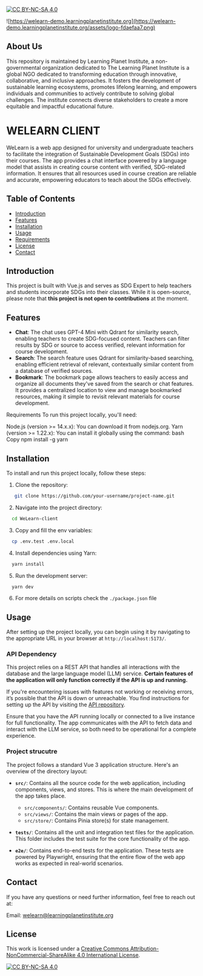 [![CC BY-NC-SA 4.0][cc-by-nc-sa-shield]][cc-by-nc-sa]


![https://welearn-demo.learningplanetinstitute.org](https://welearn-demo.learningplanetinstitute.org/assets/logo-fdaefaa7.png)

## About Us

This repository is maintained by Learning Planet Institute, a non-governmental organization dedicated to The Learning Planet Institute is a global NGO dedicated to transforming education through innovative, collaborative, and inclusive approaches. It fosters the development of sustainable learning ecosystems, promotes lifelong learning, and empowers individuals and communities to actively contribute to solving global challenges. The institute connects diverse stakeholders to create a more equitable and impactful educational future.

# WELEARN CLIENT

WeLearn is a web app designed for university and undergraduate teachers to facilitate the integration of Sustainable Development Goals (SDGs) into their courses. The app provides a chat interface powered by a language model that assists in creating course content with verified, SDG-related information. It ensures that all resources used in course creation are reliable and accurate, empowering educators to teach about the SDGs effectively.

## Table of Contents

- [Introduction](#introduction)
- [Features](#features)
- [Installation](#installation)
- [Usage](#usage)
- [Requirements](#requirements)
- [License](#license)
- [Contact](#contact)

## Introduction

This project is built with Vue.js and serves as SDG Expert to help teachers and students incorporate SDGs into their classes. While it is open-source, please note that **this project is not open to contributions** at the moment.

## Features

- **Chat**: The chat uses GPT-4 Mini with Qdrant for similarity search, enabling teachers to create SDG-focused content. Teachers can filter results by SDG or source to access verified, relevant information for course development.
- **Search**: The search feature uses Qdrant for similarity-based searching, enabling efficient retrieval of relevant, contextually similar content from a database of verified sources.
- **Bookmark**: The bookmark page allows teachers to easily access and organize all documents they've saved from the search or chat features. It provides a centralized location to view and manage bookmarked resources, making it simple to revisit relevant materials for course development.

Requirements
To run this project locally, you'll need:

Node.js (version >= 14.x.x): You can download it from nodejs.org.
Yarn (version >= 1.22.x): You can install it globally using the command:
bash
Copy
npm install -g yarn

## Installation

To install and run this project locally, follow these steps:

1. Clone the repository:

```bash
   git clone https://github.com/your-username/project-name.git
```

2. Navigate into the project directory:

```bash
  cd WeLearn-client
```

3. Copy and fill the env variables:

```bash
  cp .env.test .env.local
```

4. Install dependencies using Yarn:

```bash
  yarn install
```

5. Run the development server:

```bash
  yarn dev
```

6. For more details on scripts check the `./package.json` file

## Usage

After setting up the project locally, you can begin using it by navigating to the appropriate URL in your browser at `http://localhost:5173/`.

### API Dependency

This project relies on a REST API that handles all interactions with the database and the large language model (LLM) service. **Certain features of the application will only function correctly if the API is up and running.**

If you're encountering issues with features not working or receiving errors, it’s possible that the API is down or unreachable. You find instructions for setting up the API by visiting the [API repository](https://github.com/CyberCRI/WeLearn-api).

Ensure that you have the API running locally or connected to a live instance for full functionality. The app communicates with the API to fetch data and interact with the LLM service, so both need to be operational for a complete experience.

### Project strucutre

The project follows a standard Vue 3 application structure. Here's an overview of the directory layout:

- **`src/`**: Contains all the source code for the web application, including components, views, and stores. This is where the main development of the app takes place.

  - `src/components/`: Contains reusable Vue components.
  - `src/views/`: Contains the main views or pages of the app.
  - `src/store/`: Contains Pinia store(s) for state management.

- **`tests/`**: Contains all the unit and integration test files for the application. This folder includes the test suite for the core functionality of the app.

- **`e2e/`**: Contains end-to-end tests for the application. These tests are powered by Playwright, ensuring that the entire flow of the web app works as expected in real-world scenarios.

## Contact

If you have any questions or need further information, feel free to reach out at:

Email: welearn@learningplanetinstitute.org

## License

This work is licensed under a
[Creative Commons Attribution-NonCommercial-ShareAlike 4.0 International License][cc-by-nc-sa].

[![CC BY-NC-SA 4.0][cc-by-nc-sa-image]][cc-by-nc-sa]

[cc-by-nc-sa]: http://creativecommons.org/licenses/by-nc-sa/4.0/
[cc-by-nc-sa-image]: https://licensebuttons.net/l/by-nc-sa/4.0/88x31.png
[cc-by-nc-sa-shield]: https://img.shields.io/badge/License-CC%20BY--NC--SA%204.0-lightgrey.svg
